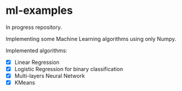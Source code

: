 # ml-examples
In progress repository.

Implementing some Machine Learning algorithms using only Numpy.

Implemented algorithms:
- [x] Linear Regression
- [x] Logistic Regression for binary classification
- [x] Multi-layers Neural Network
- [x] KMeans
